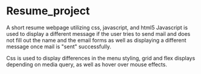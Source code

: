 # Resume_project
A short resume webpage utilizing css, javascript, and html5
Javascript is used to display a different message if the user tries to send mail and does not fill out the name and the email forms as well as displaying a different message once mail is "sent" successfully.

Css is used to display differences in the menu styling, grid and flex displays depending on media query, as well as hover over mouse effects.
